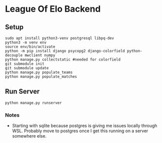 # League Of Elo Backend

## Setup
```
sudo apt install python3-venv postgresql libpq-dev
python3 -m venv env
source env/bin/activate
python -m pip install django psycopg2 django-colorfield python-decouple mwclient numpy
python manage.py collectstatic #needed for colorfield
git submodule init
git submodule update
python manage.py populate_teams
python manage.py populate_matches
```

## Run Server
```
python manage.py runserver
```

### Notes
* Starting with sqlite because postgres is giving me issues locally through WSL. Probably move to postgres once I get this running on a server somewhere else.


